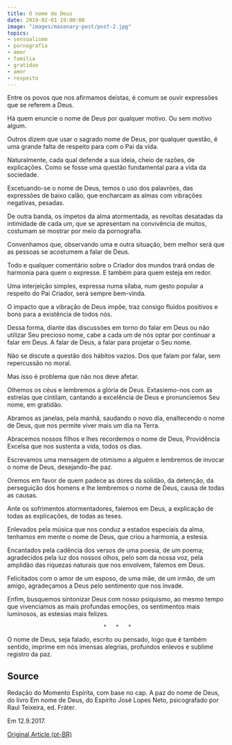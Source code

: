 ```yaml
---
title: O nome de Deus
date: 2019-02-01 19:00:00
image: "images/masonary-post/post-2.jpg"
topics: 
- sensualismo
- pornografia
- amor
- familia
- gratidao
- amor
- respeito
---
```


Entre os povos que nos afirmamos deístas, é comum se ouvir expressões que se
referem a Deus.

Há quem enuncie o nome de Deus por qualquer motivo. Ou sem motivo algum.

Outros dizem que usar o sagrado nome de Deus, por qualquer questão, é uma
grande falta de respeito para com o Pai da vida.

Naturalmente, cada qual defende a sua ideia, cheio de razões, de explicações.
Como se fosse uma questão fundamental para a vida da sociedade.

Excetuando-se o nome de Deus, temos o uso dos palavrões, das expressões de
baixo calão, que encharcam as almas com vibrações negativas, pesadas.

De outra banda, os ímpetos da alma atormentada, as revoltas desatadas da
intimidade de cada um, que se apresentam na convivência de muitos, costumam se
mostrar por meio da 
pornografia.

Convenhamos que, observando uma e outra situação, bem melhor será que as
pessoas se acostumem a falar de Deus.

Todo e qualquer comentário sobre o Criador dos mundos trará ondas de harmonia
para quem o expresse. E também para quem esteja em redor.

Uma interjeição simples, expressa numa sílaba, num gesto popular a respeito do
Pai Criador, será sempre bem-vinda.

O impacto que a vibração de Deus impõe, traz consigo fluidos positivos e bons
para a existência de todos nós.

Dessa forma, diante das discussões em torno do falar em Deus ou não utilizar
Seu precioso nome, cabe a cada um de nós optar por continuar a falar em Deus. A
falar de Deus, a falar para projetar o Seu nome.

Não se discute a questão dos hábitos vazios. Dos que falam por falar, sem
repercussão no moral.

Mas isso é problema que não nos deve afetar.

Olhemos os céus e lembremos a glória de Deus. Extasiemo-nos com as estrelas que
cintilam, cantando a excelência de Deus e pronunciemos Seu nome, em gratidão.

Abramos as janelas, pela manhã, saudando o novo dia, enaltecendo o nome de
Deus, que nos permite viver mais um dia na Terra.

Abracemos nossos filhos e lhes recordemos o nome de Deus, Providência Excelsa
que nos sustenta a vida, todos os dias.

Escrevamos uma mensagem de otimismo a alguém e lembremos de invocar o nome de
Deus, desejando-lhe paz.

Oremos em favor de quem padece as dores da solidão, da detenção, da perseguição
dos homens e lhe lembremos o nome de Deus, causa de todas as causas.

Ante os sofrimentos atormentadores, falemos em Deus, a explicação de todas as
explicações, de todas as teses.

Enlevados pela música que nos conduz a estados especiais da alma, tenhamos em
mente o nome de Deus, que criou a harmonia, a estesia.

Encantados pela cadência dos versos de uma poesia, de um poema; agradecidos
pela luz dos nossos olhos, pelo som da nossa voz, pela amplidão das riquezas
naturais que nos envolvem, falemos em Deus.

Felicitados com o amor de um esposo, de uma mãe, de um irmão, de um amigo,
agradeçamos a Deus pelo sentimento que nos invade.

Enfim, busquemos sintonizar Deus com nosso psiquismo, ao mesmo tempo que
vivenciamos as mais profundas emoções, os sentimentos mais luminosos, as
estesias mais felizes.

                                   *   *   *

O nome de Deus, seja falado, escrito ou pensado, logo que é também sentido,
imprime em nós imensas alegrias, profundos enlevos e sublime registro da paz.

## Source
Redação do Momento Espírita, com base no cap.
A paz do nome de Deus, do livro Em nome de Deus, do
Espírito José Lopes Neto, psicografado por Raul Teixeira,
ed. Fráter.

Em 12.9.2017.

[Original Article (pt-BR)](http://momento.com.br/pt/ler_texto.php?id=5210)
